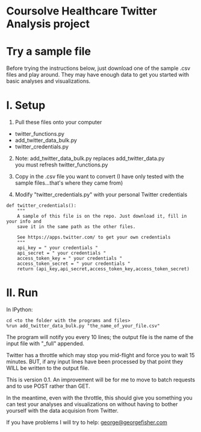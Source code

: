 Coursolve Healthcare Twitter Analysis project
===========================
Try a sample file
=================
Before trying the instructions below, just download one of the sample .csv files and play around. They may have enough data to get you started with basic analyses and visualizations.

I. Setup
========
1. Pull these files onto your computer 
  - twitter_functions.py
  - add_twitter_data_bulk.py   
  - twitter_credentials.py 
  
2. Note: add_twitter_data_bulk.py replaces add_twitter_data.py  
         you must refresh twitter_functions.py

3. Copy in the .csv file you want to convert (I have only tested with the sample files...that's where they came from)


4. Modify "twitter_credentials.py" with your personal Twitter credentials  
``` 
def twitter_credentials():  
    """
    A sample of this file is on the repo. Just download it, fill in your info and
    save it in the same path as the other files.
    
    See https://apps.twitter.com/ to get your own credentials
    """
    api_key = " your credentials "  
    api_secret = " your credentials "  
    access_token_key = " your credentials "  
    access_token_secret = " your credentials "  
    return (api_key,api_secret,access_token_key,access_token_secret)  
```

II. Run
=======

In IPython:
```
cd <to the folder with the programs and files>
%run add_twitter_data_bulk.py "the_name_of_your_file.csv"
```

The program will notify you every 10 lines; the output file is the name of the input file with "_full" appended.    

Twitter has a throttle which may stop you mid-flight and force you to wait 15 minutes. BUT, if any input lines have been processed by that point they WILL be written to the output file.

This is version 0.1. An improvement will be for me to move to batch requests and to use POST rather than GET.  

In the meantime, even with the throttle, this should give you something you can test your analyses and visualizations on without having to bother yourself with the data acquision from Twitter.

If you have problems I will try to help: george@georgefisher.com